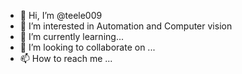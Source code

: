 - 👋 Hi, I’m @teele009
- 👀 I’m interested in Automation and Computer vision
- 🌱 I’m currently learning...
- 💞️ I’m looking to collaborate on ...
- 📫 How to reach me ...

<!---
teele009/teele009 is a ✨ special ✨ repository because its `README.md` (this file) appears on your GitHub profile.
You can click the Preview link to take a look at your changes.
--->
